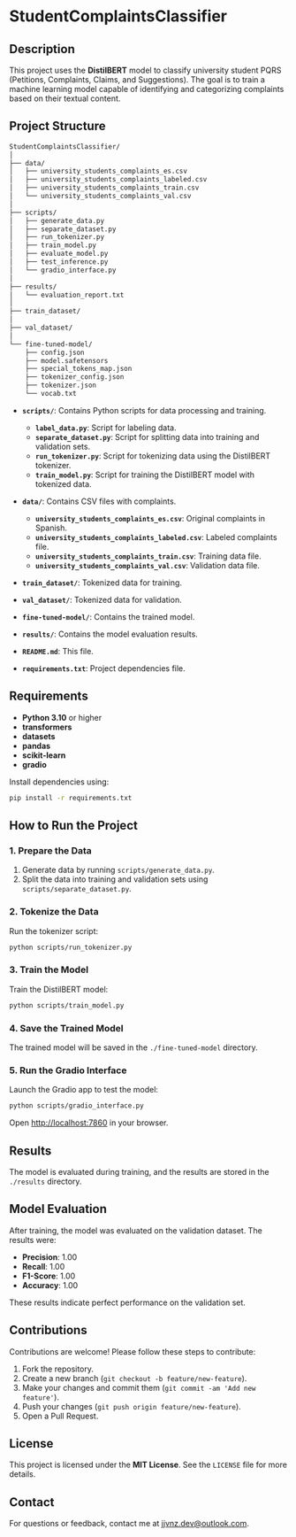 # StudentComplaintsClassifier

## Description

This project uses the **DistilBERT** model to classify university student PQRS (Petitions, Complaints, Claims, and Suggestions). The goal is to train a machine learning model capable of identifying and categorizing complaints based on their textual content.

## Project Structure

```bash
StudentComplaintsClassifier/
│
├── data/
│   ├── university_students_complaints_es.csv
│   ├── university_students_complaints_labeled.csv
│   ├── university_students_complaints_train.csv
│   └── university_students_complaints_val.csv
│
├── scripts/
│   ├── generate_data.py
│   ├── separate_dataset.py
│   ├── run_tokenizer.py
│   ├── train_model.py
│   ├── evaluate_model.py
│   ├── test_inference.py
│   └── gradio_interface.py
│
├── results/
│   └── evaluation_report.txt
│
├── train_dataset/
│
├── val_dataset/
│
└── fine-tuned-model/
    ├── config.json
    ├── model.safetensors
    ├── special_tokens_map.json
    ├── tokenizer_config.json
    ├── tokenizer.json
    └── vocab.txt
```

* **`scripts/`**: Contains Python scripts for data processing and training.

  * **`label_data.py`**: Script for labeling data.
  * **`separate_dataset.py`**: Script for splitting data into training and validation sets.
  * **`run_tokenizer.py`**: Script for tokenizing data using the DistilBERT tokenizer.
  * **`train_model.py`**: Script for training the DistilBERT model with tokenized data.
* **`data/`**: Contains CSV files with complaints.

  * **`university_students_complaints_es.csv`**: Original complaints in Spanish.
  * **`university_students_complaints_labeled.csv`**: Labeled complaints file.
  * **`university_students_complaints_train.csv`**: Training data file.
  * **`university_students_complaints_val.csv`**: Validation data file.
* **`train_dataset/`**: Tokenized data for training.
* **`val_dataset/`**: Tokenized data for validation.
* **`fine-tuned-model/`**: Contains the trained model.
* **`results/`**: Contains the model evaluation results.
* **`README.md`**: This file.
* **`requirements.txt`**: Project dependencies file.

## Requirements

* **Python 3.10** or higher
* **transformers**
* **datasets**
* **pandas**
* **scikit-learn**
* **gradio**

Install dependencies using:

```bash
pip install -r requirements.txt
```

## How to Run the Project

### 1. Prepare the Data

1. Generate data by running `scripts/generate_data.py`.
2. Split the data into training and validation sets using `scripts/separate_dataset.py`.

### 2. Tokenize the Data

Run the tokenizer script:

```bash
python scripts/run_tokenizer.py
```

### 3. Train the Model

Train the DistilBERT model:

```bash
python scripts/train_model.py
```

### 4. Save the Trained Model

The trained model will be saved in the `./fine-tuned-model` directory.

### 5. Run the Gradio Interface

Launch the Gradio app to test the model:

```bash
python scripts/gradio_interface.py
```

Open [http://localhost:7860](http://localhost:7860) in your browser.

## Results

The model is evaluated during training, and the results are stored in the `./results` directory.

## Model Evaluation

After training, the model was evaluated on the validation dataset. The results were:

* **Precision**: 1.00
* **Recall**: 1.00
* **F1-Score**: 1.00
* **Accuracy**: 1.00

These results indicate perfect performance on the validation set.

## Contributions

Contributions are welcome! Please follow these steps to contribute:

1. Fork the repository.
2. Create a new branch (`git checkout -b feature/new-feature`).
3. Make your changes and commit them (`git commit -am 'Add new feature'`).
4. Push your changes (`git push origin feature/new-feature`).
5. Open a Pull Request.

## License

This project is licensed under the **MIT License**. See the `LICENSE` file for more details.

## Contact

For questions or feedback, contact me at [jjvnz.dev@outlook.com](mailto:jjvnz.dev@outlook.com).
